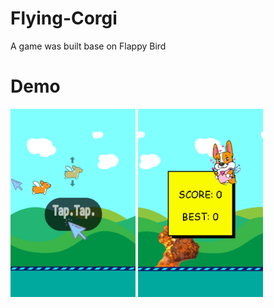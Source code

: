 # Flying-Corgi
A game was built base on Flappy Bird

# Demo
<div class="center">
<img src="demo1.png" width="200">
<img src="demo3.png" width="200">
</div>

